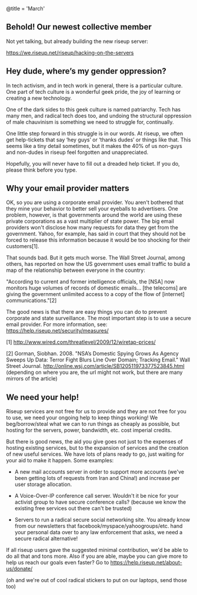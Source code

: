 @title = 'March'

## Behold! Our newest collective member

Not yet talking, but already building the new riseup server:

https://we.riseup.net/riseup/hacking-on-the-servers

## Hey dude, where’s my gender oppression?

In tech activism, and in tech work in general, there is a particular culture. One part of tech culture is a wonderful geek pride, the joy of learning or creating a new technology.

One of the dark sides to this geek culture is named patriarchy. Tech has many men, and radical tech does too, and undoing the structural oppression of male chauvinism is something we need to struggle for, continually.

One little step forward in this struggle is in our words. At riseup, we often get help-tickets that say ‘hey guys’ or ‘thanks dudes’ or things like that. This seems like a tiny detail sometimes, but it makes the 40% of us non-guys and non-dudes in riseup feel forgotten and unappreciated.

Hopefully, you will never have to fill out a dreaded help ticket. If you do, please think before you type.

## Why your email provider matters

OK, so you are using a corporate email provider. You aren't bothered that they mine your behavior to better sell your eyeballs to advertisers. One problem, however, is that governments around the world are using these private corporations as a vast multiplier of state power. The big email providers won't disclose how many requests for data they get from the government. Yahoo, for example, has said in court that they should not be forced to release this information because it would be too shocking for their customers[1].

That sounds bad. But it gets much worse. The Wall Street Journal, among others, has reported on how the US government uses email traffic to build a map of the relationship between everyone in the country:

"According to current and former intelligence officials, the [NSA] now monitors huge volumes of records of domestic emails... [the telecoms] are giving the government unlimited access to a copy of the flow of [internet] communications."[2]

The good news is that there are easy things you can do to prevent corporate and state surveillance. The most important step is to use a secure email provider. For more information, see: https://help.riseup.net/security/measures/

[1] http://www.wired.com/threatlevel/2009/12/wiretap-prices/

[2] Gorman, Siobhan. 2008. "NSA’s Domestic Spying Grows As Agency Sweeps Up Data: Terror Fight Blurs Line Over Domain; Tracking Email." Wall Street Journal. http://online.wsj.com/article/SB120511973377523845.html (depending on where you are, the url might not work, but there are many mirrors of the article)


## We need your help!

Riseup services are not free for us to provide and they are not free for you to use, we need your ongoing help to keep things working! We beg/borrow/steal what we can to run things as cheaply as possible, but hosting for the servers, power, bandwidth, etc. cost imperial credits.

But there is good news, the aid you give goes not just to the expenses of hosting existing services, but to the expansion of services and the creation of new useful services. We have lots of plans ready to go, just waiting for your aid to make it happen. Some examples:

* A new mail accounts server in order to support more accounts (we've been getting lots of requests from Iran and China!) and increase per user storage allocation.

* A Voice-Over-IP conference call server. Wouldn't it be nice for your activist group to have secure conference calls? (because we know the existing free services out there can't be trusted)

* Servers to run a radical secure social networking site. You already know from our newsletters that facebook/myspace/yahoogroups/etc. hand your personal data over to any law enforcement that asks, we need a secure radical alternative!

If all riseup users gave the suggested minimal contribution, we'd be able to do all that and tons more. Also if you are able, maybe you can give more to help us reach our goals even faster? Go to
  https://help.riseup.net/about-us/donate/

(oh and we're out of cool radical stickers to put on our laptops, send those too)
